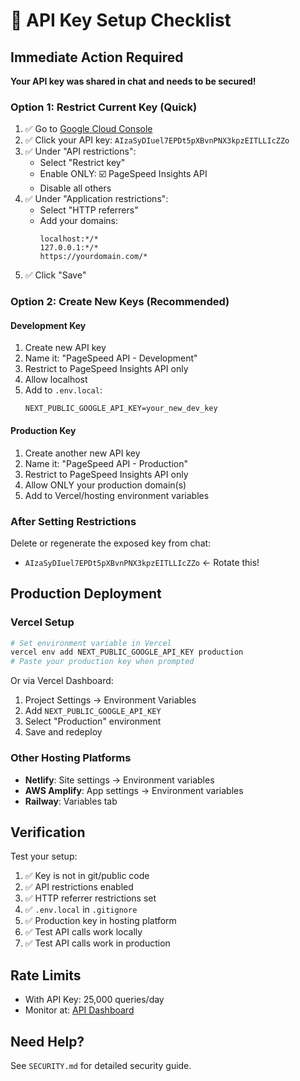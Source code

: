 # 🔐 API Key Setup Checklist

## Immediate Action Required

**Your API key was shared in chat and needs to be secured!**

### Option 1: Restrict Current Key (Quick)

1. ✅ Go to [Google Cloud Console](https://console.cloud.google.com/apis/credentials)
2. ✅ Click your API key: `AIzaSyDIuel7EPDt5pXBvnPNX3kpzEITLLIcZZo`
3. ✅ Under "API restrictions":
   - Select "Restrict key"
   - Enable ONLY: ☑️ PageSpeed Insights API
   - Disable all others
4. ✅ Under "Application restrictions":
   - Select "HTTP referrers"
   - Add your domains:
     ```
     localhost:*/*
     127.0.0.1:*/*
     https://yourdomain.com/*
     ```
5. ✅ Click "Save"

### Option 2: Create New Keys (Recommended)

#### Development Key
1. Create new API key
2. Name it: "PageSpeed API - Development"
3. Restrict to PageSpeed Insights API only
4. Allow localhost
5. Add to `.env.local`:
   ```env
   NEXT_PUBLIC_GOOGLE_API_KEY=your_new_dev_key
   ```

#### Production Key
1. Create another new API key
2. Name it: "PageSpeed API - Production"
3. Restrict to PageSpeed Insights API only
4. Allow ONLY your production domain(s)
5. Add to Vercel/hosting environment variables

### After Setting Restrictions

Delete or regenerate the exposed key from chat:
- `AIzaSyDIuel7EPDt5pXBvnPNX3kpzEITLLIcZZo` ← Rotate this!

## Production Deployment

### Vercel Setup
```bash
# Set environment variable in Vercel
vercel env add NEXT_PUBLIC_GOOGLE_API_KEY production
# Paste your production key when prompted
```

Or via Vercel Dashboard:
1. Project Settings → Environment Variables
2. Add `NEXT_PUBLIC_GOOGLE_API_KEY`
3. Select "Production" environment
4. Save and redeploy

### Other Hosting Platforms
- **Netlify**: Site settings → Environment variables
- **AWS Amplify**: App settings → Environment variables
- **Railway**: Variables tab

## Verification

Test your setup:
1. ✅ Key is not in git/public code
2. ✅ API restrictions enabled
3. ✅ HTTP referrer restrictions set
4. ✅ `.env.local` in `.gitignore`
5. ✅ Production key in hosting platform
6. ✅ Test API calls work locally
7. ✅ Test API calls work in production

## Rate Limits

- With API Key: 25,000 queries/day
- Monitor at: [API Dashboard](https://console.cloud.google.com/apis/dashboard)

## Need Help?

See `SECURITY.md` for detailed security guide.

